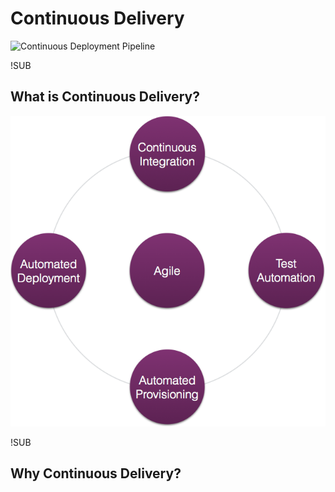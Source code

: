# Continuous Delivery
![Continuous Deployment Pipeline](img/continuous-deployment-pipeline.png) <!-- .element: class="noborder" -->

!SUB
## What is Continuous Delivery?
![Continuous Delivery](img/continuous-delivery.png) <!-- .element: class="noborder" -->


!SUB
## Why Continuous Delivery?
